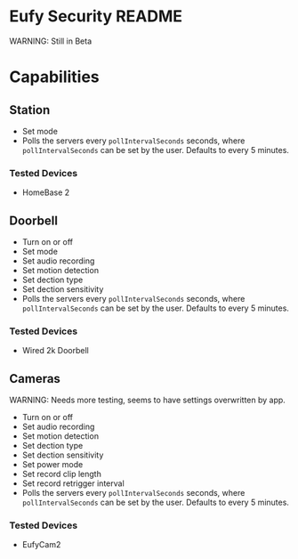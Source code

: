 # Eufy Security README

WARNING: Still in Beta

# Capabilities

## Station

* Set mode
* Polls the servers every `pollIntervalSeconds` seconds, where `pollIntervalSeconds` can be  set by the user. Defaults to every 5 minutes.

### Tested Devices

* HomeBase 2

## Doorbell

* Turn on or off
* Set mode
* Set audio recording
* Set motion detection
* Set dection type
* Set dection sensitivity
* Polls the servers every `pollIntervalSeconds` seconds, where `pollIntervalSeconds` can be  set by the user. Defaults to every 5 minutes.

### Tested Devices

* Wired 2k Doorbell

## Cameras

WARNING: Needs more testing, seems to have settings overwritten by app.

* Turn on or off
* Set audio recording
* Set motion detection
* Set dection type
* Set dection sensitivity
* Set power mode
* Set record clip length
* Set record retrigger interval
* Polls the servers every `pollIntervalSeconds` seconds, where `pollIntervalSeconds` can be  set by the user. Defaults to every 5 minutes.

### Tested Devices

* EufyCam2
